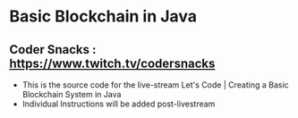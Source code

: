 # Basic Blockchain in Java
## Coder Snacks : https://www.twitch.tv/codersnacks
- This is the source code for the live-stream Let's Code | Creating a Basic Blockchain System in Java
- Individual Instructions will be added post-livestream
